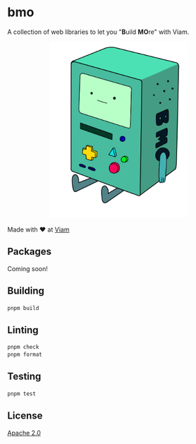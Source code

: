 # bmo

A collection of web libraries to let you "**B**uild **MO**re" with Viam.

<p align="center">
  <img src="https://github.com/viamrobotics/bmo/blob/main/docs/bmo.png" height="400">
</p>

Made with ❤️ at [Viam](https://viam.com)

## Packages

Coming soon!

## Building

```bash
pnpm build
```

## Linting

```bash
pnpm check
pnpm format
```

## Testing

```bash
pnpm test
```

## License

[Apache 2.0](https://github.com/viamrobotics/bmo/blob/main/LICENSE)

